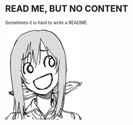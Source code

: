 # READ ME, BUT NO CONTENT

Sometimes it is hard to write a README.

![alt emoji](https://github.com/gtb-2022-wang-haizhou/.github/blob/main/images/emoji.png)

